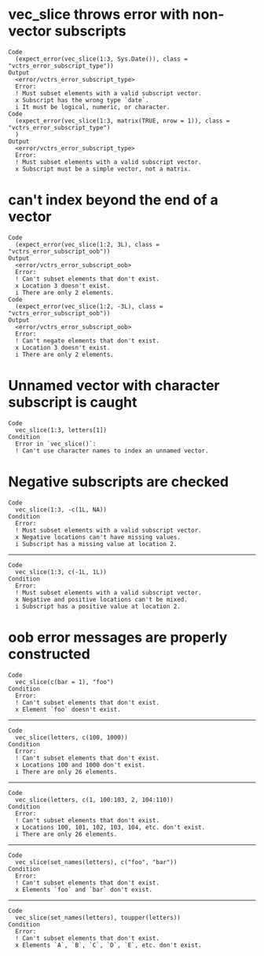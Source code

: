# vec_slice throws error with non-vector subscripts

    Code
      (expect_error(vec_slice(1:3, Sys.Date()), class = "vctrs_error_subscript_type"))
    Output
      <error/vctrs_error_subscript_type>
      Error:
      ! Must subset elements with a valid subscript vector.
      x Subscript has the wrong type `date`.
      i It must be logical, numeric, or character.
    Code
      (expect_error(vec_slice(1:3, matrix(TRUE, nrow = 1)), class = "vctrs_error_subscript_type")
      )
    Output
      <error/vctrs_error_subscript_type>
      Error:
      ! Must subset elements with a valid subscript vector.
      x Subscript must be a simple vector, not a matrix.

# can't index beyond the end of a vector

    Code
      (expect_error(vec_slice(1:2, 3L), class = "vctrs_error_subscript_oob"))
    Output
      <error/vctrs_error_subscript_oob>
      Error:
      ! Can't subset elements that don't exist.
      x Location 3 doesn't exist.
      i There are only 2 elements.
    Code
      (expect_error(vec_slice(1:2, -3L), class = "vctrs_error_subscript_oob"))
    Output
      <error/vctrs_error_subscript_oob>
      Error:
      ! Can't negate elements that don't exist.
      x Location 3 doesn't exist.
      i There are only 2 elements.

# Unnamed vector with character subscript is caught

    Code
      vec_slice(1:3, letters[1])
    Condition
      Error in `vec_slice()`:
      ! Can't use character names to index an unnamed vector.

# Negative subscripts are checked

    Code
      vec_slice(1:3, -c(1L, NA))
    Condition
      Error:
      ! Must subset elements with a valid subscript vector.
      x Negative locations can't have missing values.
      i Subscript has a missing value at location 2.

---

    Code
      vec_slice(1:3, c(-1L, 1L))
    Condition
      Error:
      ! Must subset elements with a valid subscript vector.
      x Negative and positive locations can't be mixed.
      i Subscript has a positive value at location 2.

# oob error messages are properly constructed

    Code
      vec_slice(c(bar = 1), "foo")
    Condition
      Error:
      ! Can't subset elements that don't exist.
      x Element `foo` doesn't exist.

---

    Code
      vec_slice(letters, c(100, 1000))
    Condition
      Error:
      ! Can't subset elements that don't exist.
      x Locations 100 and 1000 don't exist.
      i There are only 26 elements.

---

    Code
      vec_slice(letters, c(1, 100:103, 2, 104:110))
    Condition
      Error:
      ! Can't subset elements that don't exist.
      x Locations 100, 101, 102, 103, 104, etc. don't exist.
      i There are only 26 elements.

---

    Code
      vec_slice(set_names(letters), c("foo", "bar"))
    Condition
      Error:
      ! Can't subset elements that don't exist.
      x Elements `foo` and `bar` don't exist.

---

    Code
      vec_slice(set_names(letters), toupper(letters))
    Condition
      Error:
      ! Can't subset elements that don't exist.
      x Elements `A`, `B`, `C`, `D`, `E`, etc. don't exist.

